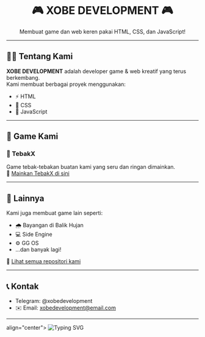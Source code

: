 <h1 align="center">🎮 XOBE DEVELOPMENT 🎮</h1>
<p align="center">Membuat game dan web keren pakai HTML, CSS, dan JavaScript!</p>

---

## 👨‍💻 Tentang Kami

**XOBE DEVELOPMENT** adalah developer game & web kreatif yang terus berkembang.  
Kami membuat berbagai proyek menggunakan:

- ⚡ HTML  
- 🎨 CSS  
- 🧠 JavaScript  

---

## 🔗 Game Kami

### 🧠 TebakX  
Game tebak-tebakan buatan kami yang seru dan ringan dimainkan.  
🔗 [Mainkan TebakX di sini]( https://dev123dev33.github.io/tebakx/)

---

## 📂 Lainnya

Kami juga membuat game lain seperti:

- 🌧️ Bayangan di Balik Hujan
- 💻 Side Engine
- ⚙️ GG OS
- ...dan banyak lagi!

📎 [Lihat semua repositori kami](https://github.com/dev123dev33?tab=repositories)

---

## 📞 Kontak


-  Telegram: @xobedevelopment
- ✉️ Email: xobedevelopment@email.com  

---

<p>align="center">
 <img src="https://readme-typing-svg.herokuapp.com?font=Fira+Code&size=20&pause=1000&color=F7F7F7&center=true&vCenter=true&width=500&lines=Terima+kasih+telah+berkunjung!;Follow+GitHub+kita+ya!;XOBE+DEVELOPMENT+AKTIF+SETIAP+HARI!+🔥" alt="Typing SVG" />
</p>
